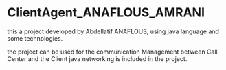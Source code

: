 # ClientAgent_ANAFLOUS_AMRANI

this a project developed by Abdellatif ANAFLOUS, using java language and some technologies.

the project can be used for the communication Management between Call Center and the Client java networking is included in the project.
